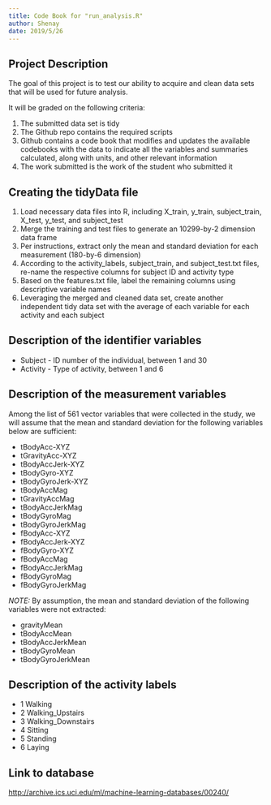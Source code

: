 ```yaml
---
title: Code Book for "run_analysis.R"
author: Shenay
date: 2019/5/26
---
```


## Project Description
The goal of this project is to test our ability to acquire and clean data sets that will be used for future analysis.

It will be graded on the following criteria:
  1. The submitted data set is tidy
  2. The Github repo contains the required scripts
  3. Github contains a code book that modifies and updates the available codebooks with the data to indicate all the variables and summaries calculated, along with units, and other relevant information
  4. The work submitted is the work of the student who submitted it

## Creating the tidyData file

1. Load necessary data files into R, including X_train, y_train, subject_train, X_test, y_test, and subject_test
2. Merge the training and test files to generate an 10299-by-2 dimension data frame
3. Per instructions, extract only the mean and standard deviation for each measurement (180-by-6 dimension)
4. According to the activity_labels, subject_train, and subject_test.txt files, re-name the respective columns for subject ID and activity type
5. Based on the features.txt file, label the remaining columns using descriptive variable names
6. Leveraging the merged and cleaned data set, create another independent tidy data set with the average of each variable for each activity and each subject

## Description of the identifier variables
* Subject   -    ID number of the individual, between 1 and 30
* Activity  -   Type of activity, between 1 and 6

## Description of the measurement variables
Among the list of 561 vector variables that were collected in the study, we will assume that the mean and standard deviation
for the following variables below are sufficient:

* tBodyAcc-XYZ
* tGravityAcc-XYZ
* tBodyAccJerk-XYZ
* tBodyGyro-XYZ
* tBodyGyroJerk-XYZ
* tBodyAccMag
* tGravityAccMag
* tBodyAccJerkMag
* tBodyGyroMag
* tBodyGyroJerkMag
* fBodyAcc-XYZ
* fBodyAccJerk-XYZ
* fBodyGyro-XYZ
* fBodyAccMag
* fBodyAccJerkMag
* fBodyGyroMag
* fBodyGyroJerkMag

*NOTE:* By assumption, the mean and standard deviation of the following variables were not extracted:
* gravityMean
* tBodyAccMean
* tBodyAccJerkMean
* tBodyGyroMean
* tBodyGyroJerkMean

## Description of the activity labels

* 1 Walking
* 2 Walking_Upstairs
* 3 Walking_Downstairs
* 4 Sitting
* 5 Standing
* 6 Laying

## Link to database
http://archive.ics.uci.edu/ml/machine-learning-databases/00240/
